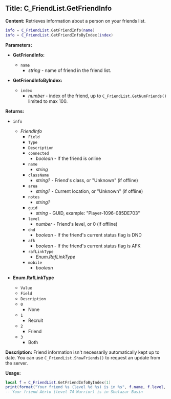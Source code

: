 ## Title: C_FriendList.GetFriendInfo

**Content:**
Retrieves information about a person on your friends list.
```lua
info = C_FriendList.GetFriendInfo(name)
info = C_FriendList.GetFriendInfoByIndex(index)
```

**Parameters:**
- **GetFriendInfo:**
  - `name`
    - *string* - name of friend in the friend list.

- **GetFriendInfoByIndex:**
  - `index`
    - *number* - index of the friend, up to `C_FriendList.GetNumFriends()` limited to max 100.

**Returns:**
- `info`
  - *FriendInfo*
    - `Field`
    - `Type`
    - `Description`
    - `connected`
      - *boolean* - If the friend is online
    - `name`
      - *string*
    - `className`
      - *string?* - Friend's class, or "Unknown" (if offline)
    - `area`
      - *string?* - Current location, or "Unknown" (if offline)
    - `notes`
      - *string?*
    - `guid`
      - *string* - GUID, example: "Player-1096-085DE703"
    - `level`
      - *number* - Friend's level, or 0 (if offline)
    - `dnd`
      - *boolean* - If the friend's current status flag is DND
    - `afk`
      - *boolean* - If the friend's current status flag is AFK
    - `rafLinkType`
      - *Enum.RafLinkType*
    - `mobile`
      - *boolean*

- **Enum.RafLinkType**
  - `Value`
  - `Field`
  - `Description`
  - `0`
    - None
  - `1`
    - Recruit
  - `2`
    - Friend
  - `3`
    - Both

**Description:**
Friend information isn't necessarily automatically kept up to date. You can use `C_FriendList.ShowFriends()` to request an update from the server.

**Usage:**
```lua
local f = C_FriendList.GetFriendInfoByIndex(1)
print(format("Your friend %s (level %d %s) is in %s", f.name, f.level, f.className, f.area))
-- Your friend Aërto (level 74 Warrior) is in Sholazar Basin
```